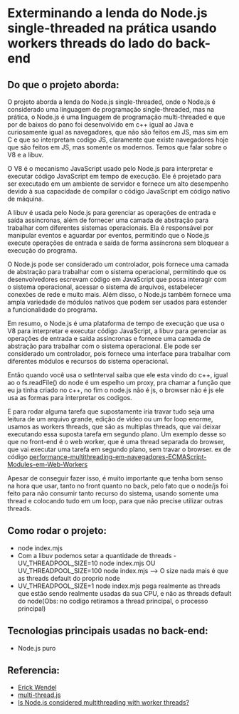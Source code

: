 # Exterminando a lenda do Node.js single-threaded na prática usando workers threads do lado do back-end

## Do que o projeto aborda:

O projeto aborda a lenda do Node.js single-threaded, onde o Node.js é considerado uma linguagem de programação single-threaded, mas na prática, o Node.js é uma linguagem de programação multi-threaded e que por de baixos do pano foi desenvolvido em c++ igual ao Java e curiosamente igual as navegadores, que não são feitos em JS, mas sim em C e que so interpretam codigo JS, claramente que existe navegadores hoje que são feitos em JS, mas somente os modernos. Temos que falar sobre o V8 e a libuv. 

O V8 é o mecanismo JavaScript usado pelo Node.js para interpretar e executar código JavaScript em tempo de execução. Ele é projetado para ser executado em um ambiente de servidor e fornece um alto desempenho devido à sua capacidade de compilar o código JavaScript em código nativo de máquina.

A libuv é usada pelo Node.js para gerenciar as operações de entrada e saída assíncronas, além de fornecer uma camada de abstração para trabalhar com diferentes sistemas operacionais. Ela é responsável por manipular eventos e aguardar por eventos, permitindo que o Node.js execute operações de entrada e saída de forma assíncrona sem bloquear a execução do programa.

O Node.js pode ser considerado um controlador, pois fornece uma camada de abstração para trabalhar com o sistema operacional, permitindo que os desenvolvedores escrevam código em JavaScript que possa interagir com o sistema operacional, acessar o sistema de arquivos, estabelecer conexões de rede e muito mais. Além disso, o Node.js também fornece uma ampla variedade de módulos nativos que podem ser usados para estender a funcionalidade do programa.

Em resumo, o Node.js é uma plataforma de tempo de execução que usa o V8 para interpretar e executar código JavaScript, a libuv para gerenciar as operações de entrada e saída assíncronas e fornece uma camada de abstração para trabalhar com o sistema operacional. Ele pode ser considerado um controlador, pois fornece uma interface para trabalhar com diferentes módulos e recursos do sistema operacional.

Então quando você usa o setInterval saiba que ele esta vindo do c++, igual ao o fs.readFile() do node é um espelho um proxy, pra chamar a função que eu ja tinha criado no c++, no fim o node.js não é js, o browser não é js ele usa as formas para interpretar os codigos.

E para rodar alguma tarefa que supostamente iria travar tudo seja uma leitura de um arquivo grande, edição de video ou um for loop enorme, usamos as workers threads, que são as multiplas threads, que vai deixar executando essa suposta tarefa em segundo plano. Um exemplo desse so que no front-end é o web worker, que é uma thread separada do browser, que vai executar uma tarefa em segundo plano, sem travar o browser. ex de código [performance-multithreading-em-navegadores-ECMAScript-Modules-em-Web-Workers](https://github.com/PedrohvFernandes/performance-multithreading-em-navegadores-ECMAScript-Modules-em-Web-Workers)

Apesar de conseguir fazer isso, é muito importante que tenha bom senso na hora que usar, tanto no front quanto no back, pelo fato que o node/js foi feito para não consumir tanto recurso do sistema, usando somente uma thread e colocando tudo em um loop, para que não precise utilizar outras threads.


## Como rodar o projeto:

- node index.mjs
- Com a libuv podemos setar a quantidade de threads - UV_THREADPOOL_SIZE=10 node index.mjs OU UV_THREADPOOL_SIZE=100 node index.mjs --> O size nada mais é que as threads default do proprio node
- UV_THREADPOOL_SIZE=1 node index.mjs pega realmente as threads que estão sendo realmente usadas da sua CPU, e não as threads default do node(Obs: no codigo retiramos a thread principal, o processo principal)

## Tecnologias principais usadas no back-end:

- Node.js puro

## Referencia:

- [Erick Wendel](https://www.youtube.com/watch?v=f7MY2OtI7nA)
- [multi-thread.js](https://gist.github.com/ngot/4e363c08c1a912f3f10fda882a9e3956)
- [Is Node.js considered multithreading with worker threads?](https://stackoverflow.com/questions/63224356/is-node-js-considered-multithreading-with-worker-threads/63225073#63225073)
